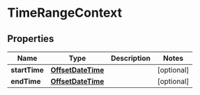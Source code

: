 # TimeRangeContext

## Properties
Name | Type | Description | Notes
------------ | ------------- | ------------- | -------------
**startTime** | [**OffsetDateTime**](OffsetDateTime.md) |  |  [optional]
**endTime** | [**OffsetDateTime**](OffsetDateTime.md) |  |  [optional]
